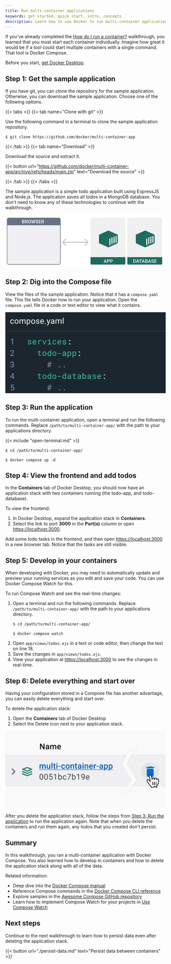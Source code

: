 ```yaml
---
title: Run multi-container applications
keywords: get started, quick start, intro, concepts
description: Learn how to use Docker to run multi-container applications
---
```


If you've already completed the [How do I run a container?](./run-a-container.md) walkthrough, you learned that you must start each container individually. Imagine how great it would be if a tool could start multiple containers with a single command. That tool is Docker Compose.

Before you start, [get Docker Desktop](../../get-docker.md).

## Step 1: Get the sample application

If you have git, you can clone the repository for the sample application. Otherwise, you can download the sample application. Choose one of the following options.

{{< tabs >}}
{{< tab name="Clone with git" >}}

Use the following command in a terminal to clone the sample application repository.

```console
$ git clone https://github.com/docker/multi-container-app
```

{{< /tab >}}
{{< tab name="Download" >}}

Download the source and extract it.

{{< button url="https://github.com/docker/multi-container-app/archive/refs/heads/main.zip" text="Download the source" >}}

{{< /tab >}}
{{< /tabs >}}

The sample application is a simple todo application built using ExpressJS and Node.js. The application saves all todos in a MongoDB database. You don't need to know any of these technologies to continue with the walkthrough.

![The sample app architecture](images/getting-started-multi-container.webp?w=400)

## Step 2: Dig into the Compose file

View the files of the sample application. Notice that it has a `compose.yaml` file. This file tells Docker how to run your application. Open the `compose.yaml` file in a code or text editor to view what it contains.

![Viewing the Compose file](images/getting-started-compose.webp?w=400)

## Step 3: Run the application

To run the multi-container application, open a terminal and run the following commands. Replace `/path/to/multi-container-app/` with the path to your applications directory.

{{< include "open-terminal.md" >}}

```console
$ cd /path/to/multi-container-app/
```
```console
$ docker compose up -d
```

## Step 4: View the frontend and add todos

In the **Containers** tab of Docker Desktop, you should now have an application stack with two containers running (the todo-app, and todo-database).

To view the frontend:

1. In Docker Desktop, expand the application stack in **Containers**.
2. Select the link to port **3000** in the **Port(s)** column or open [https://localhost:3000](https://localhost:3000)⁠.

Add some todo tasks in the frontend, and then open [https://localhost:3000](https://localhost:3000) in a new browser tab. Notice that the tasks are still visible.

## Step 5: Develop in your containers

When developing with Docker, you may need to automatically update and preview your running services as you edit and save your code. You can use Docker Compose Watch for this.

To run Compose Watch and see the real-time changes:

1. Open a terminal and run the following commands. Replace `/path/to/multi-container-app/` with the path to your applications directory.
   ```console
   $ cd /path/to/multi-container-app/
   ```
   ```console
   $ docker compose watch
   ```
2. Open `app/views/todos.ejs` in a text or code editor, then change the text on line 18.
3. Save the changes in `app/views/todos.ejs`.
4. View your application at [https://localhost:3000](https://localhost:3000) to see the changes in real-time.

## Step 6: Delete everything and start over

Having your configuration stored in a Compose file has another advantage, you can easily delete everything and start over.

To delete the application stack:

1. Open the **Containers** tab of Docker Desktop
2. Select the Delete icon next to your application stack.

![Deleting the application stack](images/getting-started-delete-stack.webp?w=300&border=true)

After you delete the application stack, follow the steps from [Step 3: Run the
application](#step-3-run-the-application) to run the application again. Note
that when you delete the containers and run them again, any todos that you
created don't persist.

## Summary

In this walkthrough, you ran a multi-container application with Docker Compose. You also learned how to develop in containers and how to delete the application stack along with all of the data.

Related information:

- Deep dive into the [Docker Compose manual](../../compose/_index.md)
- Reference Compose commands in the [Docker Compose CLI reference](../../compose/reference/_index.md)
- Explore samples in the [Awesome Compose GitHub repository](https://github.com/docker/awesome-compose)
- Learn how to implement Compose Watch for your projects in [Use Compose Watch](../../compose/file-watch.md)

## Next steps

Continue to the next walkthrough to learn how to persist data even after deleting the application stack.

{{< button url="./persist-data.md" text="Persist data between containers" >}}